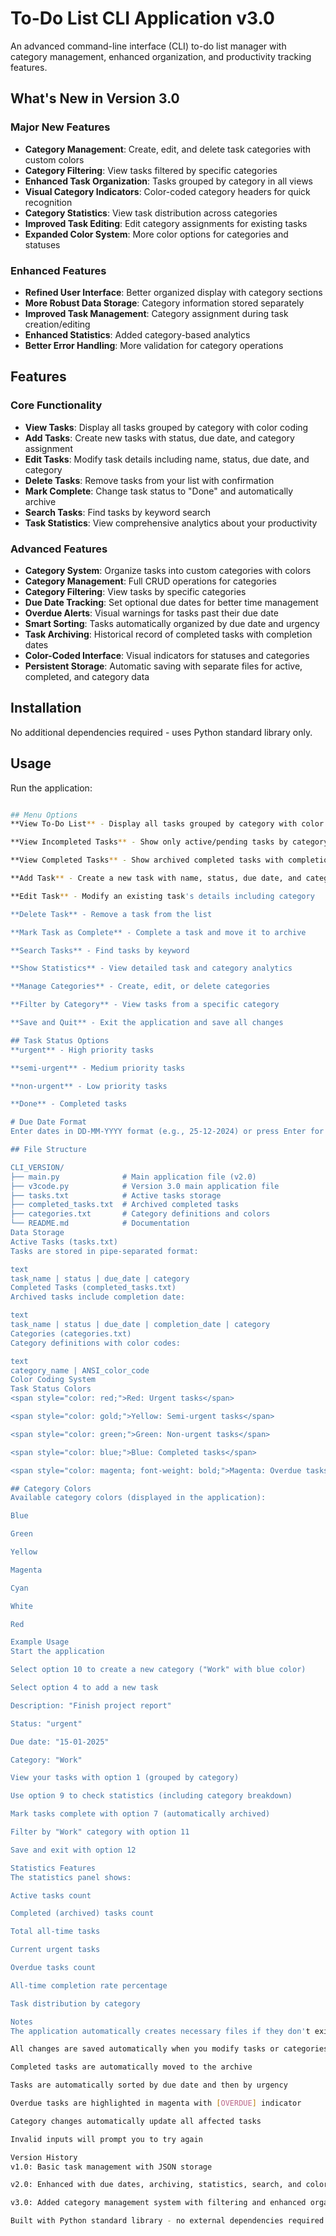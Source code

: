 # To-Do List CLI Application v3.0

An advanced command-line interface (CLI) to-do list manager with category management, enhanced organization, and productivity tracking features.

## What's New in Version 3.0

### Major New Features
- **Category Management**: Create, edit, and delete task categories with custom colors
- **Category Filtering**: View tasks filtered by specific categories
- **Enhanced Task Organization**: Tasks grouped by category in all views
- **Visual Category Indicators**: Color-coded category headers for quick recognition
- **Category Statistics**: View task distribution across categories
- **Improved Task Editing**: Edit category assignments for existing tasks
- **Expanded Color System**: More color options for categories and statuses

### Enhanced Features
- **Refined User Interface**: Better organized display with category sections
- **More Robust Data Storage**: Category information stored separately
- **Improved Task Management**: Category assignment during task creation/editing
- **Enhanced Statistics**: Added category-based analytics
- **Better Error Handling**: More validation for category operations

## Features

### Core Functionality
- **View Tasks**: Display all tasks grouped by category with color coding
- **Add Tasks**: Create new tasks with status, due date, and category assignment
- **Edit Tasks**: Modify task details including name, status, due date, and category
- **Delete Tasks**: Remove tasks from your list with confirmation
- **Mark Complete**: Change task status to "Done" and automatically archive
- **Search Tasks**: Find tasks by keyword search
- **Task Statistics**: View comprehensive analytics about your productivity

### Advanced Features
- **Category System**: Organize tasks into custom categories with colors
- **Category Management**: Full CRUD operations for categories
- **Category Filtering**: View tasks by specific categories
- **Due Date Tracking**: Set optional due dates for better time management
- **Overdue Alerts**: Visual warnings for tasks past their due date
- **Smart Sorting**: Tasks automatically organized by due date and urgency
- **Task Archiving**: Historical record of completed tasks with completion dates
- **Color-Coded Interface**: Visual indicators for statuses and categories
- **Persistent Storage**: Automatic saving with separate files for active, completed, and category data

## Installation

No additional dependencies required - uses Python standard library only.

## Usage

Run the application:
```bash

## Menu Options
**View To-Do List** - Display all tasks grouped by category with color coding

**View Incompleted Tasks** - Show only active/pending tasks by category

**View Completed Tasks** - Show archived completed tasks with completion dates

**Add Task** - Create a new task with name, status, due date, and category

**Edit Task** - Modify an existing task's details including category

**Delete Task** - Remove a task from the list

**Mark Task as Complete** - Complete a task and move it to archive

**Search Tasks** - Find tasks by keyword

**Show Statistics** - View detailed task and category analytics

**Manage Categories** - Create, edit, or delete categories

**Filter by Category** - View tasks from a specific category

**Save and Quit** - Exit the application and save all changes

## Task Status Options
**urgent** - High priority tasks

**semi-urgent** - Medium priority tasks

**non-urgent** - Low priority tasks

**Done** - Completed tasks

# Due Date Format
Enter dates in DD-MM-YYYY format (e.g., 25-12-2024) or press Enter for no due date.

## File Structure

CLI_VERSION/
├── main.py              # Main application file (v2.0)
├── v3code.py            # Version 3.0 main application file
├── tasks.txt            # Active tasks storage
├── completed_tasks.txt  # Archived completed tasks
├── categories.txt       # Category definitions and colors
└── README.md            # Documentation
Data Storage
Active Tasks (tasks.txt)
Tasks are stored in pipe-separated format:

text
task_name | status | due_date | category
Completed Tasks (completed_tasks.txt)
Archived tasks include completion date:

text
task_name | status | due_date | completion_date | category
Categories (categories.txt)
Category definitions with color codes:

text
category_name | ANSI_color_code
Color Coding System
Task Status Colors
<span style="color: red;">Red: Urgent tasks</span>

<span style="color: gold;">Yellow: Semi-urgent tasks</span>

<span style="color: green;">Green: Non-urgent tasks</span>

<span style="color: blue;">Blue: Completed tasks</span>

<span style="color: magenta; font-weight: bold;">Magenta: Overdue tasks (bold)</span>

## Category Colors
Available category colors (displayed in the application):

Blue

Green

Yellow

Magenta

Cyan

White

Red

Example Usage
Start the application

Select option 10 to create a new category ("Work" with blue color)

Select option 4 to add a new task

Description: "Finish project report"

Status: "urgent"

Due date: "15-01-2025"

Category: "Work"

View your tasks with option 1 (grouped by category)

Use option 9 to check statistics (including category breakdown)

Mark tasks complete with option 7 (automatically archived)

Filter by "Work" category with option 11

Save and exit with option 12

Statistics Features
The statistics panel shows:

Active tasks count

Completed (archived) tasks count

Total all-time tasks

Current urgent tasks

Overdue tasks count

All-time completion rate percentage

Task distribution by category

Notes
The application automatically creates necessary files if they don't exist

All changes are saved automatically when you modify tasks or categories

Completed tasks are automatically moved to the archive

Tasks are automatically sorted by due date and then by urgency

Overdue tasks are highlighted in magenta with [OVERDUE] indicator

Category changes automatically update all affected tasks

Invalid inputs will prompt you to try again

Version History
v1.0: Basic task management with JSON storage

v2.0: Enhanced with due dates, archiving, statistics, search, and color coding

v3.0: Added category management system with filtering and enhanced organization

Built with Python standard library - no external dependencies required
